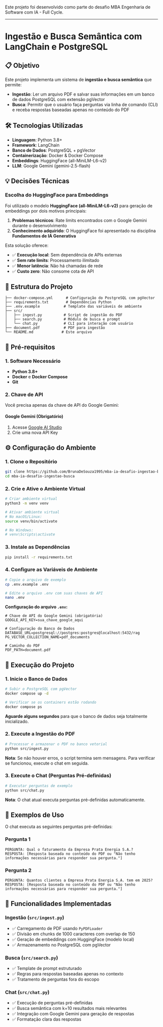Este projeto foi desenvolvido como parte do desafio MBA Engenharia de Software com IA - Full Cycle.

---
# Ingestão e Busca Semântica com LangChain e PostgreSQL

## 📋 Objetivo

Este projeto implementa um sistema de **ingestão e busca semântica** que permite:

- **Ingestão**: Ler um arquivo PDF e salvar suas informações em um banco de dados PostgreSQL com extensão pgVector
- **Busca**: Permitir que o usuário faça perguntas via linha de comando (CLI) e receba respostas baseadas apenas no conteúdo do PDF

## 🛠️ Tecnologias Utilizadas

- **Linguagem**: Python 3.8+
- **Framework**: LangChain
- **Banco de Dados**: PostgreSQL + pgVector
- **Containerização**: Docker & Docker Compose
- **Embeddings**: HuggingFace (all-MiniLM-L6-v2)
- **LLM**: Google Gemini (gemini-2.5-flash)

## 💡 Decisões Técnicas

### Escolha do HuggingFace para Embeddings
Foi utilizado o modelo **HuggingFace (all-MiniLM-L6-v2)** para geração de embeddings por dois motivos principais:

1. **Problemas técnicos**: Rate limits encontrados com o Google Gemini durante o desenvolvimento
2. **Conhecimento adquirido**: O HuggingFace foi apresentado na disciplina **Fundamentos de IA Generativa**


Esta solução oferece:

- ✅ **Execução local**: Sem dependência de APIs externas
- ✅ **Sem rate limits**: Processamento ilimitado
- ✅ **Menor latência**: Não há chamadas de rede
- ✅ **Custo zero**: Não consome cota de API

## 📁 Estrutura do Projeto

```
├── docker-compose.yml      # Configuração do PostgreSQL com pgVector
├── requirements.txt        # Dependências Python
├── .env.example           # Template das variáveis de ambiente
├── src/
│   ├── ingest.py          # Script de ingestão do PDF
│   ├── search.py          # Módulo de busca e prompt
│   └── chat.py            # CLI para interação com usuário
├── document.pdf           # PDF para ingestão
└── README.md             # Este arquivo
```

## 🚀 Pré-requisitos

### 1. Software Necessário

- **Python 3.8+**
- **Docker** e **Docker Compose**
- **Git**

### 2. Chave de API

Você precisa apenas da chave de API do Google Gemini:

#### Google Gemini (Obrigatório)
1. Acesse [Google AI Studio](https://aistudio.google.com/app/apikey)
2. Crie uma nova API Key

## ⚙️ Configuração do Ambiente

### 1. Clone o Repositório

```bash
git clone https://github.com/BrunaDeSouza1995/mba-ia-desafio-ingestao-busca.git
cd mba-ia-desafio-ingestao-busca
```

### 2. Crie e Ative o Ambiente Virtual

```bash
# Criar ambiente virtual
python3 -m venv venv

# Ativar ambiente virtual
# No macOS/Linux:
source venv/bin/activate

# No Windows:
# venv\Scripts\activate
```

### 3. Instale as Dependências

```bash
pip install -r requirements.txt
```

### 4. Configure as Variáveis de Ambiente

```bash
# Copie o arquivo de exemplo
cp .env.example .env

# Edite o arquivo .env com suas chaves de API
nano .env
```

**Configuração do arquivo `.env`:**

```env
# Chave de API do Google Gemini (obrigatória)
GOOGLE_API_KEY=sua_chave_google_aqui

# Configuração do Banco de Dados
DATABASE_URL=postgresql://postgres:postgres@localhost:5432/rag
PG_VECTOR_COLLECTION_NAME=pdf_documents

# Caminho do PDF
PDF_PATH=document.pdf
```

## 🚀 Execução do Projeto

### 1. Inicie o Banco de Dados

```bash
# Subir o PostgreSQL com pgVector
docker compose up -d

# Verificar se os containers estão rodando
docker compose ps
```

**Aguarde alguns segundos** para que o banco de dados seja totalmente inicializado.

### 2. Execute a Ingestão do PDF

```bash
# Processar e armazenar o PDF no banco vetorial
python src/ingest.py
```

**Nota**: Se não houver erros, o script termina sem mensagens. Para verificar se funcionou, execute o chat em seguida.

### 3. Execute o Chat (Perguntas Pré-definidas)

```bash
# Executar perguntas de exemplo
python src/chat.py
```

**Nota**: O chat atual executa perguntas pré-definidas automaticamente.

## 💬 Exemplos de Uso

O chat executa as seguintes perguntas pré-definidas:

### Pergunta 1
```
PERGUNTA: Qual o faturamento da Empresa Prata Energia S.A.?
RESPOSTA: [Resposta baseada no conteúdo do PDF ou "Não tenho informações necessárias para responder sua pergunta."]
```

### Pergunta 2
```
PERGUNTA: Quantos clientes a Empresa Prata Energia S.A. tem em 2025?
RESPOSTA: [Resposta baseada no conteúdo do PDF ou "Não tenho informações necessárias para responder sua pergunta."]
```

## 🔧 Funcionalidades Implementadas

### Ingestão (`src/ingest.py`)
- ✅ Carregamento de PDF usando `PyPDFLoader`
- ✅ Divisão em chunks de 1000 caracteres com overlap de 150
- ✅ Geração de embeddings com HuggingFace (modelo local)
- ✅ Armazenamento no PostgreSQL com pgVector

### Busca (`src/search.py`)
- ✅ Template de prompt estruturado
- ✅ Regras para respostas baseadas apenas no contexto
- ✅ Tratamento de perguntas fora do escopo

### Chat (`src/chat.py`)
- ✅ Execução de perguntas pré-definidas
- ✅ Busca semântica com k=10 resultados mais relevantes
- ✅ Integração com Google Gemini para geração de respostas
- ✅ Formatação clara das respostas
